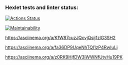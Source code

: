 ### Hexlet tests and linter status:
[![Actions Status](https://github.com/VankoID/frontend-project-44/actions/workflows/hexlet-check.yml/badge.svg)](https://github.com/VankoID/frontend-project-44/actions)

[![Maintainability](https://api.codeclimate.com/v1/badges/9a9e60aa7b0fc6bbce1b/maintainability)](https://codeclimate.com/github/VankoID/frontend-project-44/maintainability)

https://asciinema.org/a/KfW87cuzJQcvjQsij1zlG3SH2

https://asciinema.org/a/fa36DP9UqeNhTQI1zP4RwIuLj

https://asciinema.org/a/z0RK9HjfDW3IWWNfUtvHu19PK
